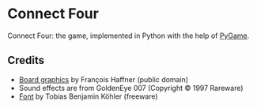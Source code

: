 # Connect Four

Connect Four: the game, implemented in Python with the help of [PyGame](http://www.pygame.org/hifi.html).

## Credits

  - [Board graphics](https://commons.wikimedia.org/wiki/File:Puissance4_01.svg) by François Haffner (public domain)
  - Sound effects are from GoldenEye 007 (Copyright © 1997 Rareware)
  - [Font](http://www.dafont.com/monofur.font) by Tobias Benjamin Köhler (freeware)
